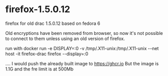 # firefox-1.5.0.12
firefox for old drac 1.5.0.12 based on fedora 6

Old encryptions have been removed from browser, so now it's not possible to connect to them unless using an old version of firefox.

run with
docker run -e DISPLAY=:0 -v /tmp/.X11-unix:/tmp/.X11-unix --net host -it firefox-drac firefox --display=:0


.... I would push the already built image to https://ghcr.io
But the image is 1.1G and the fre limit is at 500Mb
